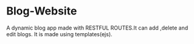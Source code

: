 # Blog-Website
A dynamic blog app made with RESTFUL ROUTES.It can add ,delete and edit blogs.
It is made using templates(ejs).
